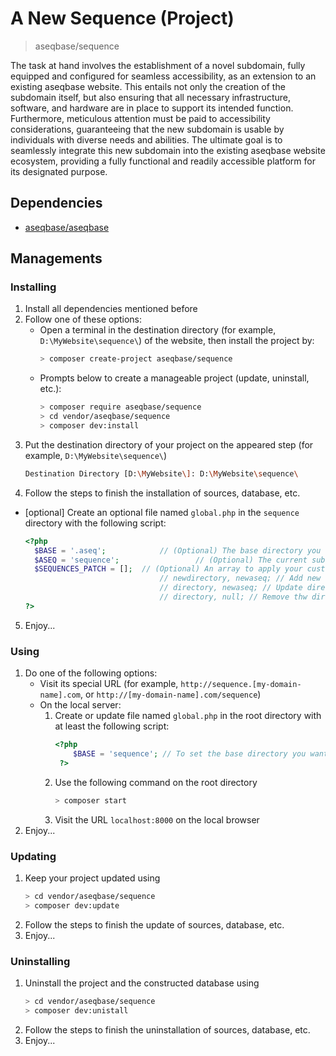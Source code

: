 # A New Sequence (Project)
> aseqbase/sequence

The task at hand involves the establishment of a novel subdomain, fully equipped and configured for seamless accessibility, as an extension to an existing aseqbase website. This entails not only the creation of the subdomain itself, but also ensuring that all necessary infrastructure, software, and hardware are in place to support its intended function. Furthermore, meticulous attention must be paid to accessibility considerations, guaranteeing that the new subdomain is usable by individuals with diverse needs and abilities. The ultimate goal is to seamlessly integrate this new subdomain into the existing aseqbase website ecosystem, providing a fully functional and readily accessible platform for its designated purpose.

## Dependencies
* <a href="http://github.com//aseqbase/aseqbase">aseqbase/aseqbase</a>
<h2>Managements</h2>
<h3>Installing</h3>

  1. Install all dependencies mentioned before
  2. Follow one of these options:
		* Open a terminal in the destination directory (for example, `D:\MyWebsite\sequence\`) of the website, then install the project by:
			``` bash
			> composer create-project aseqbase/sequence
			```
		* Prompts below to create a manageable project (update, uninstall, etc.):
			``` bash
			> composer require aseqbase/sequence
			> cd vendor/aseqbase/sequence
			> composer dev:install
			```
  3. Put the destination directory of your project on the appeared step (for example, `D:\MyWebsite\sequence\`)
		``` bash
		Destination Directory [D:\MyWebsite\]: D:\MyWebsite\sequence\
		```
  4. Follow the steps to finish the installation of sources, database, etc.
  * [optional] Create an optional file named `global.php` in the `sequence` directory with the following script:
	  ``` php
	  <?php
		$BASE = '.aseq'; 			// (Optional) The base directory you want to inherit all properties except what you changed
		$ASEQ = 'sequence'; 				// (Optional) The current subdomain sequence, or leave null if this file is in the root directory
		$SEQUENCES_PATCH = [];	// (Optional) An array to apply your custom changes in \_::$Sequences
									// newdirectory, newaseq; // Add new directory to the \_::$Sequences
									// directory, newaseq; // Update directory in the \_::$Sequences
									// directory, null; // Remove thw directory from the \_::$Sequences
	  ?>
	  ```
  5. Enjoy...
<h3>Using</h3>

  1. Do one of the following options:
	  	* Visit its special URL (for example, `http://sequence.[my-domain-name].com`, or `http://[my-domain-name].com/sequence`)
		* On the local server:
			1. Create or update file named `global.php` in the root directory with at least the following script:
	  			``` php
	  			<?php
					$BASE = 'sequence'; // To set the base directory you want to see at the root of `localhost`
	 			 ?>
	  			```
			2. Use the following command on the root directory
				``` bash
				> composer start
		  		```
		  	3. Visit the URL `localhost:8000` on the local browser
  2. Enjoy...

<h3>Updating</h3>

  1. Keep your project updated using
		``` bash
  		> cd vendor/aseqbase/sequence
		> composer dev:update
		```
  2. Follow the steps to finish the update of sources, database, etc.
  3. Enjoy...

<h3>Uninstalling</h3>

  1. Uninstall the project and the constructed database using
		``` bash
  		> cd vendor/aseqbase/sequence
		> composer dev:unistall
		```
  2. Follow the steps to finish the uninstallation of sources, database, etc.
  3. Enjoy...
